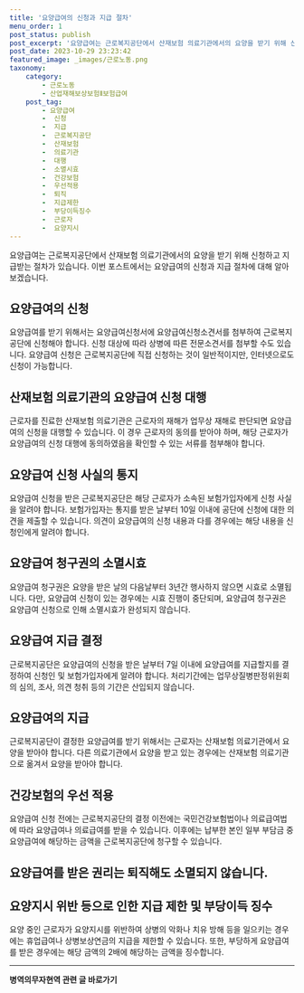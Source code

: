```yaml
---
title: '요양급여의 신청과 지급 절차'
menu_order: 1
post_status: publish
post_excerpt: '요양급여는 근로복지공단에서 산재보험 의료기관에서의 요양을 받기 위해 신청하고 지급받는 절차가 있습니다. 이번 포스트에서는 요양급여의 신청과 지급 절차에 대해 알아보겠습니다.'
post_date: 2023-10-29 23:23:42
featured_image: _images/근로노동.png
taxonomy:
    category:
        - 근로노동
        - 산업재해보상보험Ⅱ보험급여
    post_tag:
        - 요양급여
        -  신청
        -  지급
        -  근로복지공단
        -  산재보험
        -  의료기관
        -  대행
        -  소멸시효
        -  건강보험
        -  우선적용
        -  퇴직
        -  지급제한
        -  부당이득징수
        -  근로자
        -  요양지시
---
```



요양급여는 근로복지공단에서 산재보험 의료기관에서의 요양을 받기 위해 신청하고 지급받는 절차가 있습니다. 이번 포스트에서는 요양급여의 신청과 지급 절차에 대해 알아보겠습니다.

## 요양급여의 신청

요양급여를 받기 위해서는 요양급여신청서에 요양급여신청소견서를 첨부하여 근로복지공단에 신청해야 합니다. 신청 대상에 따라 상병에 따른 전문소견서를 첨부할 수도 있습니다. 요양급여 신청은 근로복지공단에 직접 신청하는 것이 일반적이지만, 인터넷으로도 신청이 가능합니다.

## 산재보험 의료기관의 요양급여 신청 대행

근로자를 진료한 산재보험 의료기관은 근로자의 재해가 업무상 재해로 판단되면 요양급여의 신청을 대행할 수 있습니다. 이 경우 근로자의 동의를 받아야 하며, 해당 근로자가 요양급여의 신청 대행에 동의하였음을 확인할 수 있는 서류를 첨부해야 합니다.

## 요양급여 신청 사실의 통지

요양급여 신청을 받은 근로복지공단은 해당 근로자가 소속된 보험가입자에게 신청 사실을 알려야 합니다. 보험가입자는 통지를 받은 날부터 10일 이내에 공단에 신청에 대한 의견을 제출할 수 있습니다. 의견이 요양급여의 신청 내용과 다를 경우에는 해당 내용을 신청인에게 알려야 합니다.

## 요양급여 청구권의 소멸시효

요양급여 청구권은 요양을 받은 날의 다음날부터 3년간 행사하지 않으면 시효로 소멸됩니다. 다만, 요양급여 신청이 있는 경우에는 시효 진행이 중단되며, 요양급여 청구권은 요양급여 신청으로 인해 소멸시효가 완성되지 않습니다.

## 요양급여 지급 결정

근로복지공단은 요양급여의 신청을 받은 날부터 7일 이내에 요양급여를 지급할지를 결정하여 신청인 및 보험가입자에게 알려야 합니다. 처리기간에는 업무상질병판정위원회의 심의, 조사, 의견 청취 등의 기간은 산입되지 않습니다.

## 요양급여의 지급

근로복지공단이 결정한 요양급여를 받기 위해서는 근로자는 산재보험 의료기관에서 요양을 받아야 합니다. 다른 의료기관에서 요양을 받고 있는 경우에는 산재보험 의료기관으로 옮겨서 요양을 받아야 합니다.

## 건강보험의 우선 적용

요양급여 신청 전에는 근로복지공단의 결정 이전에는 국민건강보험법이나 의료급여법에 따라 요양급여나 의료급여를 받을 수 있습니다. 이후에는 납부한 본인 일부 부담금 중 요양급여에 해당하는 금액을 근로복지공단에 청구할 수 있습니다.

## 요양급여를 받은 권리는 퇴직해도 소멸되지 않습니다.

## 요양지시 위반 등으로 인한 지급 제한 및 부당이득 징수

요양 중인 근로자가 요양지시를 위반하여 상병의 악화나 치유 방해 등을 일으키는 경우에는 휴업급여나 상병보상연금의 지급을 제한할 수 있습니다. 또한, 부당하게 요양급여를 받은 경우에는 해당 금액의 2배에 해당하는 금액을 징수합니다.
<!-- wp:separator -->
<hr class="wp-block-separator has-alpha-channel-opacity"/>
<!-- /wp:separator -->

<!-- wp:group {"backgroundColor":"base","layout":{"type":"constrained"}} -->
<div class="wp-block-group has-base-background-color has-background"><!-- wp:paragraph {"align":"center","fontSize":"medium"} -->
<p class="has-text-align-center has-large-font-size"><strong>병역의무자현역 관련 글 바로가기</strong></p>
<!-- /wp:paragraph -->


<!-- wp:latest-posts
{"categories":[{"id":9912,"count":19,"description":"","link":"https://uknowlaw.com/category/%eb%b3%91%ec%97%ad%ec%9d%98%eb%ac%b4%ec%9e%90%ed%98%84%ec%97%ad/","name":"병역의무자현역","slug":"병역의무자현역","taxonomy":"category","parent":0,"meta":[],"_links":{"self":[{"href":"https://uknowlaw.com/wp-json/wp/v2/categories/9912"}],"collection":[{"href":"https://uknowlaw.com/wp-json/wp/v2/categories"}],"about":[{"href":"https://uknowlaw.com/wp-json/wp/v2/taxonomies/category"}],"wp:post_type":[{"href":"https://uknowlaw.com/wp-json/wp/v2/posts?categories=9912"}],"curies":[{"name":"wp","href":"https://api.w.org/{rel}","templated":true}]}}],"postsToShow":100,"excerptLength":28,"postLayout":"grid","columns":2,"featuredImageAlign":"left","featuredImageSizeSlug":"large","fontSize":18px} /--></div>
<!-- /wp:group -->